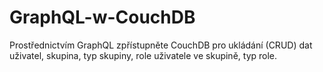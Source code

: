 # GraphQL-w-CouchDB
Prostřednictvím GraphQL zpřístupněte CouchDB pro ukládání (CRUD) dat uživatel, skupina, typ skupiny, role uživatele ve skupině, typ role.
